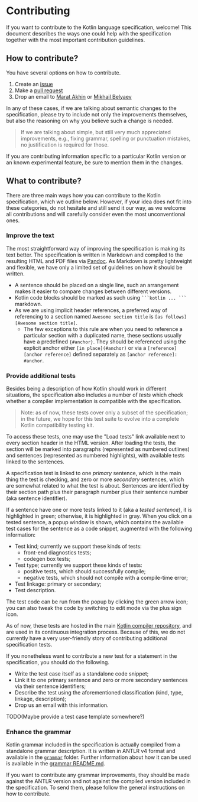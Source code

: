 # Contributing

If you want to contribute to the Kotlin language specification, welcome!
This document describes the ways one could help with the specification together with the most important contribution guidelines.

## How to contribute?

You have several options on how to contribute.

1. Create an [issue](https://github.com/Kotlin/kotlin-spec/issues)
1. Make a [pull request](https://github.com/Kotlin/kotlin-spec/pulls)
1. Drop an email to [Marat Akhin](mailto:marat.akhin@jetbrains.com) or [Mikhail Belyaev](mailto:mikhail.belyaev@jetbrains.com)

In any of these cases, if we are talking about semantic changes to the specification, please try to include not only the improvements themselves, but also the reasoning on why you believe such a change is needed.

> If we are talking about simple, but still very much appreciated improvements, e.g., fixing grammar, spelling or punctuation mistakes, no justification is required for those.

If you are contributing information specific to a particular Kotlin version or an known experimental feature, be sure to mention them in the changes.  

## What to contribute?

There are three main ways how you can contribute to the Kotlin specification, which we outline below.
However, if your idea does not fit into these categories, do not hesitate and still send it our way, as we welcome all contributions and will carefully consider even the most unconventional ones.

### Improve the text

The most straightforward way of improving the specification is making its text better.
The specification is written in Markdown and compiled to the resulting HTML and PDF files via [Pandoc](https://pandoc.org/).
As Markdown is pretty lightweight and flexible, we have only a limited set of guidelines on how it should be written.

* A sentence should be placed on a single line, such an arrangement makes it easier to compare changes between different versions.
* Kotlin code blocks should be marked as such using `` ```kotlin ... ``` `` markdown.
* As we are using implicit header references, a preferred way of referencing to a section named `Awesome section title` is `[as follows][Awesome section title]`.
	- The few exceptions to this rule are when you need to reference a particular section with a duplicated name, these sections usually have a predefined `{#anchor}`.
	They should be referenced using the explicit anchor either `[in place](#anchor)` or via a `[reference][anchor reference]` defined separately as `[anchor reference]: #anchor`.

### Provide additional tests

Besides being a description of how Kotlin should work in different situations, the specification also includes a number of *tests* which check whether a compiler implementation is compatible with the specification.

> Note: as of now, these tests cover only a subset of the specification; in the future, we hope for this test suite to evolve into a complete Kotlin compatibility testing kit.

To access these tests, one may use the "Load tests" link available next to every section header in the HTML version.
After loading the tests, the section will be marked into paragraphs (represented as numbered outlines) and sentences (represented as numbered highlights), with available tests linked to the sentences.

A specification test is linked to one *primary* sentence, which is the main thing the test is checking, and zero or more *secondary* sentences, which are somewhat related to what the test is about.
Sentences are identified by their section path plus their paragraph number plus their sentence number (aka sentence identifier).

If a sentence have one or more tests linked to it (aka a *tested sentence*), it is highlighted in green; otherwise, it is highlighted in gray.
When you click on a tested sentence, a popup window is shown, which contains the available test cases for the sentence as a code snippet, augmented with the following information:

* Test kind; currently we support these kinds of tests:
	+ front-end diagnostics tests;
	+ codegen box tests;
* Test type; currently we support these kinds of tests:
	+ positive tests, which should successfully compile;
	+ negative tests, which should not compile with a compile-time error;
* Test linkage: primary or secondary;
* Test description.

The test code can be run from the popup by clicking the green arrow icon; you can also tweak the code by switching to edit mode via the plus sign icon.

As of now, these tests are hosted in the main [Kotlin compiler repository][spec-test-data], and are used in its continuous integration process.
Because of this, we do not currently have a very user-friendly story of contributing additional specification tests.

If you nonetheless want to contribute a new test for a statement in the specification, you should do the following.

* Write the test case itself as a standalone code snippet;
* Link it to one primary sentence and zero or more secondary sentences via their sentence identifiers;
* Describe the test using the aforementioned classification (kind, type, linkage, description);
* Drop us an email with this information.

TODO(Maybe provide a test case template somewhere?)

[spec-test-data]: https://github.com/JetBrains/kotlin/tree/master/compiler/tests-spec

### Enhance the grammar

Kotlin grammar included in the specification is actually compiled from a standalone grammar description.
It is written in ANTLR v4 format and available in the [`grammar`](./grammar) folder.
Further information about how it can be used is available in the [grammar README.md](./grammar/README.md).

If you want to contribute any grammar improvements, they should be made against the ANTLR version and not against the compiled version included in the specification.
To send them, please follow the general instructions on how to contribute.

